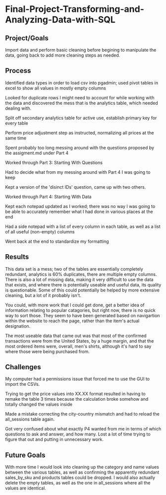 # Final-Project-Transforming-and-Analyzing-Data-with-SQL

## Project/Goals
Import data and perform basic cleaning before begining to manipulate the data, going back to add more cleaning steps
as needed. 

## Process
Identified data types in order to load csv into pgadmin; used pivot tables in excel to show all values in mostly 
empty columns

Looked for duplicate rows I might need to account for while working with the data and discovered the mess that is
the analytics table, which needed dealing with.

Split off secondary analytics table for active use, establish primary key for every table

Perform price adjustment step as instructed, normalizing all prices at the same time
 
Spent probably too long messing around with the questions proposed by the assigment.md under Part 4

Worked through Part 3: Starting With Questions

Had to decide what from my messing around with Part 4 I was going to keep

Kept a version of the 'disinct IDs' question, came up with two others.

Worked through Part 4: Starting With Data

Kept each notepad updated as I worked; there was no way I was going to be able to accurately remember what I had
done in various places at the end

Had a side notepad with a list of every column in each table, as well as a list of all useful (non-empty) columns

Went back at the end to standardize my formatting

## Results
This data set is a mess; two of the tables are essentially completely redundant, analytics is 60% duplicates, there are
multiple empty columns. There is also a lot of missing data, making it very difficult to use the data that exists, and
where there is potentially useable and useful data, its quality is questionable. Some of this could potentially be 
helped by more extensive cleaning, but a lot of it probably isn't. 

You could, with more work that I could get done, get a better idea of information relating to popular catagories, but
right now, there is no quick way to sort those. They seem to have been generated based on navigartion within the website
to reach the page, rather than the item's actual designation.

The most useable data that came out was that most of the confirmed transactions were from the United States, by a huge 
margin, and that the most ordered items were, overall, men's shirts, although it's hard to say where those were being 
purchased from. 

## Challenges 
My computer had a permissions issue that forced me to use the GUI to import the CSVs. 

Trying to get the price values into XX.XX format resulted in having to remake the table 3 times because the calculation 
broke somehow and totally changed the values inside

Made a mistake correcting the city-country mismatch and had to reload the all_sessions table again. 

Got very confused about what exactly P4 wanted from me in terms of which questions to ask and answer, and how many. 
Lost a lot of time trying to figure that out and putting in unnecessary work.

## Future Goals

With more time I would look into cleaning up the category and name values between the various tables, as well as 
confirming the apparently redundant sales_by_sku and products tables could be dropped. I would also actually delete the
empty tables, as well as the one in all_sessions where all the values are identical. 


